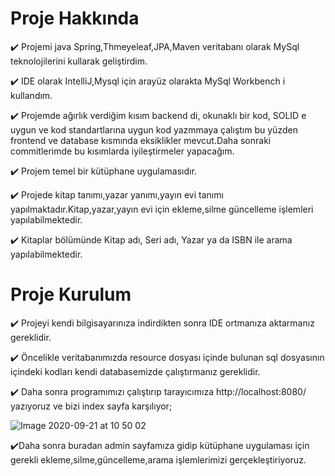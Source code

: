 # Proje Hakkında

:heavy_check_mark: Projemi java Spring,Thmeyeleaf,JPA,Maven veritabanı olarak MySql teknolojilerini kullarak geliştirdim.

:heavy_check_mark: IDE olarak IntelliJ,Mysql için arayüz olarakta MySql Workbench i kullandım.

:heavy_check_mark: Projemde ağırlık verdiğim kısım backend di, okunaklı bir kod, SOLID e uygun ve kod standartlarına uygun kod yazmmaya çalıştım bu yüzden frontend ve database kısmında eksiklikler mevcut.Daha sonraki commitlerimde bu kısımlarda iyileştirmeler yapacağım. 

:heavy_check_mark: Projem temel bir kütüphane uygulamasıdır.

:heavy_check_mark: Projede kitap tanımı,yazar yanımı,yayın evi tanımı yapılmaktadır.Kitap,yazar,yayın evi için ekleme,silme güncelleme işlemleri yapılabilmektedir.

:heavy_check_mark: Kitaplar bölümünde Kitap adı, Seri adı, Yazar ya da ISBN ile arama yapılabilmektedir.

# Proje Kurulum

:heavy_check_mark: Projeyi kendi bilgisayarınıza indirdikten sonra IDE ortmanıza aktarmanız gereklidir.

:heavy_check_mark: Öncelikle veritabanımızda resource dosyası içinde bulunan sql dosyasının içindeki kodları kendi databasemizde çalıştırmanız gereklidir.

:heavy_check_mark: Daha sonra programımızı çalıştırıp tarayıcımıza http://localhost:8080/ yazıyoruz ve bizi index sayfa karşılıyor;

![Image 2020-09-21 at 10 50 02](https://user-images.githubusercontent.com/44813157/93743236-584b1c00-fbf8-11ea-9355-99337223bfd0.jpeg)

:heavy_check_mark:Daha sonra buradan admin sayfamıza gidip kütüphane uygulaması için gerekli ekleme,silme,güncelleme,arama işlemlerimizi gerçekleştiriyoruz.
